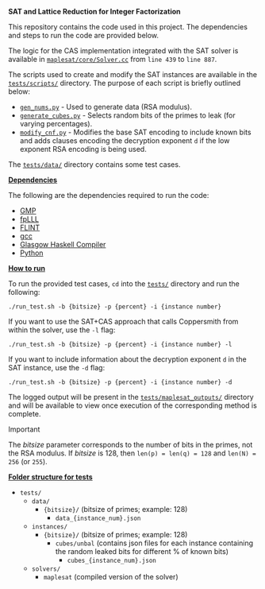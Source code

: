 **SAT and Lattice Reduction for Integer Factorization**

This repository contains the code used in this project. The dependencies and steps to run the code are provided below.

The logic for the CAS implementation integrated with the SAT solver is available in [`maplesat/core/Solver.cc`](maplesat/core/Solver.cc) from `line 439` to `line 887`.

The scripts used to create and modify the SAT instances are available in the [`tests/scripts/`](tests/scripts/) directory. The purpose of each script is briefly outlined below:
* [`gen_nums.py`](tests/scripts/gen_nums.py) - Used to generate data (RSA modulus).
* [`generate_cubes.py`](tests/scripts/generate_cubes.py) - Selects random bits of the primes to leak (for varying percentages).
* [`modify_cnf.py`](tests/scripts/modify_cnf.py) - Modifies the base SAT encoding to include known bits and adds clauses encoding the decryption exponent `d` if the low exponent RSA encoding is being used.

The [`tests/data/`](tests/data/) directory contains some test cases.

__<u>Dependencies</u>__

The following are the dependencies required to run the code:
* [GMP](https://gmplib.org/)
* [fpLLL](https://github.com/fplll/fplll)
* [FLINT](https://flintlib.org/)
* [gcc](https://gcc.gnu.org/)
* [Glasgow Haskell Compiler](https://www.haskell.org/ghc/)
* [Python](https://www.python.org/)

__<u>How to run</u>__

To run the provided test cases, `cd` into the [`tests/`](tests/) directory and run the following:
```
./run_test.sh -b {bitsize} -p {percent} -i {instance number}
```
If you want to use the SAT+CAS approach that calls Coppersmith from within the solver, use the `-l` flag:
```
./run_test.sh -b {bitsize} -p {percent} -i {instance number} -l
```
If you want to include information about the decryption exponent `d` in the SAT instance, use the `-d` flag:
```
./run_test.sh -b {bitsize} -p {percent} -i {instance number} -d
```

The logged output will be present in the [`tests/maplesat_outputs/`](tests/maplesat_outputs/) directory and will be available to view once execution of the corresponding method is complete.

> [!IMPORTANT]
> The _bitsize_ parameter corresponds to the number of bits in the primes, not the RSA modulus. If _bitsize_ is 128, then `len(p) = len(q) = 128` and `len(N) = 256` (or `255`).

__<u>Folder structure for tests</u>__

- `tests/`
    - `data/`
        - `{bitsize}/` (bitsize of primes; example: 128)
            - `data_{instance_num}.json`
    - `instances/`
        - `{bitsize}/` (bitsize of primes; example: 128)
            - `cubes/unbal` (contains json files for each instance containing the random leaked bits for different % of known bits)
                - `cubes_{instance_num}.json`
    - `solvers/`
        - `maplesat` (compiled version of the solver)
